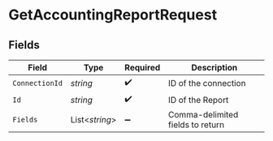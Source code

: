 # GetAccountingReportRequest


## Fields

| Field                            | Type                             | Required                         | Description                      |
| -------------------------------- | -------------------------------- | -------------------------------- | -------------------------------- |
| `ConnectionId`                   | *string*                         | :heavy_check_mark:               | ID of the connection             |
| `Id`                             | *string*                         | :heavy_check_mark:               | ID of the Report                 |
| `Fields`                         | List<*string*>                   | :heavy_minus_sign:               | Comma-delimited fields to return |